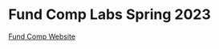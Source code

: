 # Fund Comp Labs Spring 2023

[Fund Comp Website](https://www3.nd.edu/~rbualuan/courses/fundcomp_spring_2023/)
